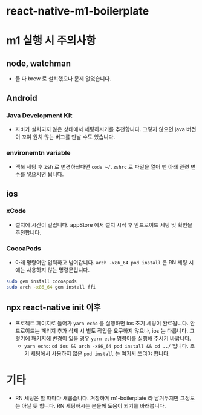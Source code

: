 # react-native-m1-boilerplate

# m1 실행 시 주의사항

## node, watchman
- 둘 다 brew 로 설치했으나 문제 없었습니다.

## Android

### Java Development Kit
- 자바가 설치되지 않은 상태에서 세팅하시기를 추천합니다. 그렇지 않으면 java 버전이 꼬여 원치 않는 버그를 만날 수도 있습니다.
### environemtn variable
- 맥북 세팅 후 zsh 로 변경하셨다면 `code ~/.zshrc` 로 파일을 열어 맨 아래 관련 변수를 넣으시면 됩니다.

## ios
### xCode
- 설치에 시간이 걸립니다. appStore 에서 설치 시작 후 안드로이드 세팅 및 확인을 추천합니다.
### CocoaPods
- 아래 명령어만 입력하고 넘어갑니다. `arch -x86_64 pod install` 은 RN 세팅 시에는 사용하지 않는 명령문입니다.
```bash
sudo gem install cocoapods
sudo arch -x86_64 gem install ffi
```

## npx react-native init <project-name> 이후
- 프로젝트 페이지로 들어가 `yarn echo` 를 실행하면 ios 초기 세팅이 완료됩니다. 안드로이드는 패키지 추가 삭제 시 별도 작업을 요구하지 않으나, ios 는 다릅니다. 그렇기에 패키지에 변경이 있을 경우 `yarn echo` 명령어를 실행해 주시기 바랍니다.
  - `yarn echo`: `cd ios && arch -x86_64 pod install && cd ../` 입니다. 초기 세팅에서 사용하지 않은 `pod install` 는 여기서 쓰여야 합니다.

# 기타
- RN 세팅은 할 때마다 새롭습니다. 거창하게 m1-boilerplate 라 남겨두지만 그정도는 아닐 듯 합니다. RN 세팅하시는 분들께 도움이 되기를 바래봅니다.
